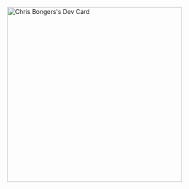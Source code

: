 <a href="https://app.daily.dev/DailyDevTips"><img src="https://api.daily.dev/devcards/b2a0b896ef724e68a2364c727e8e9e6e.png?r=20z" width="400" alt="Chris Bongers's Dev Card"/></a>

